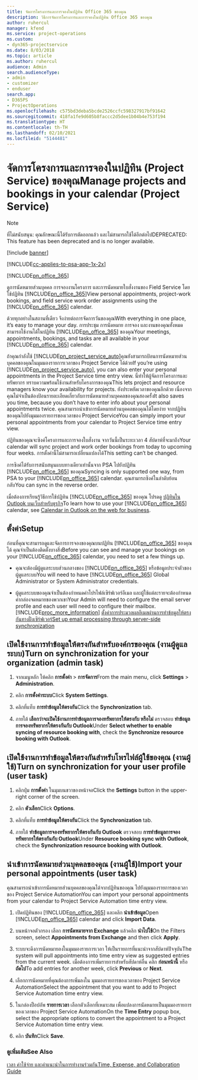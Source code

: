 ```yaml
---
title: จัดการโครงการและการจองในปฏิทิน Office 365 ของคุณ
description: วิธีการจัดการโครงการและการจองในปฏิทิน Office 365 ของคุณ
author: ruhercul
manager: kfend
ms.service: project-operations
ms.custom:
- dyn365-projectservice
ms.date: 8/03/2018
ms.topic: article
ms.author: ruhercul
audience: Admin
search.audienceType:
- admin
- customizer
- enduser
search.app:
- D365PS
- ProjectOperations
ms.openlocfilehash: c575bd3deba5bcde2526ccfc598327917bf91642
ms.sourcegitcommit: 418fa1fe9d605b8faccc2d5dee1b04b4e753f194
ms.translationtype: HT
ms.contentlocale: th-TH
ms.lasthandoff: 02/10/2021
ms.locfileid: "5144481"
---
```

# <a name="manage-projects-and-bookings-in-your-calendar-project-service"></a><span data-ttu-id="60328-103">จัดการโครงการและการจองในปฏิทิน (Project Service) ของคุณ</span><span class="sxs-lookup"><span data-stu-id="60328-103">Manage projects and bookings in your calendar (Project Service)</span></span>

> [!Note]
> <span data-ttu-id="60328-104">ที่ไม่สนับสนุน: คุณลักษณะนี้ได้รับการตัดออกแล้ว และไม่สามารถใช้ได้อีกต่อไป</span><span class="sxs-lookup"><span data-stu-id="60328-104">DEPRECATED: This feature has been deprecated and is no longer available.</span></span>

[!include [banner](../includes/psa-now-project-operations.md)]

[!INCLUDE[cc-applies-to-psa-app-1x-2x](../includes/cc-applies-to-psa-app-1x-2x.md)]

[!INCLUDE[pn_office_365](../includes/pn-office-365.md)] 

<span data-ttu-id="60328-105">ดูการนัดหมายส่วนบุคคล การจองงานโครงการ และการนัดหมายใบสั่งงานของ Field Service โดยใช้ปฏิทิน [!INCLUDE[pn_office_365](../includes/pn-office-365.md)]</span><span class="sxs-lookup"><span data-stu-id="60328-105">View personal appointments, project-work bookings, and field service work order assignments using the [!INCLUDE[pn_office_365](../includes/pn-office-365.md)] calendar.</span></span>  
  
 <span data-ttu-id="60328-106">ด้วยทุกอย่างในสถานที่เดียว จึงง่ายต่อการจัดการวันของคุณ</span><span class="sxs-lookup"><span data-stu-id="60328-106">With everything in one place, it’s easy to manage your day.</span></span> <span data-ttu-id="60328-107">การประชุม การนัดหมาย การจอง และงานของคุณทั้งหมดสามารถใช้งานได้ในปฏิทิน [!INCLUDE[pn_office_365](../includes/pn-office-365.md)] ของคุณ</span><span class="sxs-lookup"><span data-stu-id="60328-107">Your meetings, appointments, bookings, and tasks are all available in your [!INCLUDE[pn_office_365](../includes/pn-office-365.md)] calendar.</span></span>  
  
 <span data-ttu-id="60328-108">ถ้าคุณกำลังใช้ [!INCLUDE[pn_project_service_auto](../includes/pn-project-service-auto.md)]คุณยังสามารถป้อนการนัดหมายส่วนบุคคลของคุณในมุมมองรายการเวลาของ Project Service ได้ด้วย</span><span class="sxs-lookup"><span data-stu-id="60328-108">If you’re using [!INCLUDE[pn_project_service_auto](../includes/pn-project-service-auto.md)], you can also enter your personal appointments in the Project Service time entry view.</span></span> <span data-ttu-id="60328-109">นี่ทำให้ผู้จัดการโครงการและทรัพยากร ทราบความพร้อมใช้งานสำหรับโครงการของคุณ</span><span class="sxs-lookup"><span data-stu-id="60328-109">This lets project and resource managers know your availability for projects.</span></span> <span data-ttu-id="60328-110">ยังประหยัดเวลาของคุณอีกด้วย เนื่องจากคุณไม่จำเป็นต้องป้อนรายละเอียดเกี่ยวกับการนัดหมายส่วนบุคคลของคุณสองครั้ง</span><span class="sxs-lookup"><span data-stu-id="60328-110">It also saves you time, because you don’t have to enter info about your personal appointments twice.</span></span> <span data-ttu-id="60328-111">คุณสามารถนำเข้าการนัดหมายส่วนบุคคลของคุณได้โดยง่าย จากปฏิทินของคุณไปยังมุมมองรายการของเวลาของ Project Service</span><span class="sxs-lookup"><span data-stu-id="60328-111">You can simply import your personal appointments from your calendar to Project Service time entry view.</span></span>  
  
 <span data-ttu-id="60328-112">ปฏิทินของคุณจะซิงค์โครงการและการจองใบสั่งงาน จากวันนี้เป็นระยะเวลา 4 สัปดาห์ที่จะมาถึง</span><span class="sxs-lookup"><span data-stu-id="60328-112">Your calendar will sync project and work order bookings from today to upcoming four weeks.</span></span> <span data-ttu-id="60328-113">การตั้งค่านี้ไม่สามารถเปลี่ยนแปลงได้</span><span class="sxs-lookup"><span data-stu-id="60328-113">This setting can’t be changed.</span></span>  
  
 <span data-ttu-id="60328-114">การซิงค์ได้รับการสนับสนุนแบบทางเดียวเท่านั้นจาก PSA ไปยังปฏิทิน [!INCLUDE[pn_office_365](../includes/pn-office-365.md)] ของคุณ</span><span class="sxs-lookup"><span data-stu-id="60328-114">Syncing is only supported one way, from PSA to your [!INCLUDE[pn_office_365](../includes/pn-office-365.md)] calendar.</span></span> <span data-ttu-id="60328-115">คุณสามารถซิงค์ในลำดับย้อนกลับ</span><span class="sxs-lookup"><span data-stu-id="60328-115">You can sync in the reverse order.</span></span> 
  
 <span data-ttu-id="60328-116">เมื่อต้องการเรียนรู้วิธีการใช้ปฏิทิน [!INCLUDE[pn_office_365](../includes/pn-office-365.md)] ของคุณ โปรดดู [ปฏิทินใน Outlook บนเว็บสำหรับธุรกิจ](https://support.office.com/article/Calendar-in-Outlook-on-the-web-for-business-5219c457-d1fe-4c2f-9032-1a816b88e936)</span><span class="sxs-lookup"><span data-stu-id="60328-116">To learn how to use your [!INCLUDE[pn_office_365](../includes/pn-office-365.md)] calendar, see [Calendar in Outlook on the web for business](https://support.office.com/article/Calendar-in-Outlook-on-the-web-for-business-5219c457-d1fe-4c2f-9032-1a816b88e936).</span></span>  
  
## <a name="setup"></a><span data-ttu-id="60328-117">ตั้งค่า</span><span class="sxs-lookup"><span data-stu-id="60328-117">Setup</span></span>  
 <span data-ttu-id="60328-118">ก่อนที่คุณจะสามารถดูและจัดการการจองของคุณบนปฏิทิน [!INCLUDE[pn_office_365](../includes/pn-office-365.md)] ของคุณได้ คุณจำเป็นต้องติดตั้งบางสิ่ง</span><span class="sxs-lookup"><span data-stu-id="60328-118">Before you can see and manage your bookings on your [!INCLUDE[pn_office_365](../includes/pn-office-365.md)] calendar, you need to set a few things up.</span></span>  
  
- <span data-ttu-id="60328-119">คุณจะต้องมีผู้ดูแลระบบส่วนกลางของ [!INCLUDE[pn_office_365](../includes/pn-office-365.md)] หรือข้อมูลประจำตัวของผู้ดูแลระบบ</span><span class="sxs-lookup"><span data-stu-id="60328-119">You will need to have [!INCLUDE[pn_office_365](../includes/pn-office-365.md)] Global Administrator or System Administrator credentials.</span></span>  
  
- <span data-ttu-id="60328-120">ผู้ดูแลระบบของคุณจำเป็นต้องกำหนดค่าโปรไฟล์เซิร์ฟเวอร์อีเมล และผู้ใช้แต่ละรายจะต้องกำหนดค่ากล่องจดหมายของพวกเขา</span><span class="sxs-lookup"><span data-stu-id="60328-120">Your Admin will need to configure the email server profile and each user will need to configure their mailbox.</span></span> [!INCLUDE[proc_more_information](../includes/proc-more-information.md)] <span data-ttu-id="60328-121">[ตั้งค่าการประมวลผลอีเมลผ่านการทำข้อมูลให้ตรงกันทางฝั่งเซิร์ฟเวอร์](https://docs.microsoft.com/dynamics365/customerengagement/on-premises/admin/set-up-server-side-synchronization-of-email-appointments-contacts-and-tasks)</span><span class="sxs-lookup"><span data-stu-id="60328-121">[Set up email processing through server-side synchronization](https://docs.microsoft.com/dynamics365/customerengagement/on-premises/admin/set-up-server-side-synchronization-of-email-appointments-contacts-and-tasks)</span></span>  
  
## <a name="turn-on-synchronization-for-your-organization-admin-task"></a><span data-ttu-id="60328-122">เปิดใช้งานการทำข้อมูลให้ตรงกันสำหรับองค์กรของคุณ (งานผู้ดูแลระบบ)</span><span class="sxs-lookup"><span data-stu-id="60328-122">Turn on synchronization for your organization (admin task)</span></span>  
  
1.  <span data-ttu-id="60328-123">จากเมนูหลัก ให้คลิก **การตั้งค่า** > **การจัดการ**</span><span class="sxs-lookup"><span data-stu-id="60328-123">From the main menu, click **Settings** > **Administration**.</span></span>  
  
2.  <span data-ttu-id="60328-124">คลิก **การตั้งค่าระบบ**</span><span class="sxs-lookup"><span data-stu-id="60328-124">Click **System Settings**.</span></span>  
  
3.  <span data-ttu-id="60328-125">คลิกที่แท็บ **การทำข้อมูลให้ตรงกัน**</span><span class="sxs-lookup"><span data-stu-id="60328-125">Click the **Synchronization** tab.</span></span>  
  
4.  <span data-ttu-id="60328-126">ภายใต้ **เลือกว่าจะเปิดใช้งานการทำข้อมูลการจองทรัพยากรให้ตรงกับ หรือไม่** ตรวจสอบ **ทำข้อมูลการจองทรัพยากรให้ตรงกันกับ Outlook**</span><span class="sxs-lookup"><span data-stu-id="60328-126">Under **Select whether to enable syncing of resource booking with**, check the **Synchronize resource booking with Outlook**.</span></span>  
  
## <a name="turn-on-synchronization-for-your-user-profile-user-task"></a><span data-ttu-id="60328-127">เปิดใช้งานการทำข้อมูลให้ตรงกันสำหรับโพรไฟล์ผู้ใช้ของคุณ (งานผู้ใช้)</span><span class="sxs-lookup"><span data-stu-id="60328-127">Turn on synchronization for your user profile (user task)</span></span>  
  
1.  <span data-ttu-id="60328-128">คลิกปุ่ม **การตั้งค่า** ในมุมบนขวาของหน้าจอ</span><span class="sxs-lookup"><span data-stu-id="60328-128">Click the **Settings** button in the upper-right corner of the screen.</span></span>  
  
2.  <span data-ttu-id="60328-129">คลิก **ตัวเลือก**</span><span class="sxs-lookup"><span data-stu-id="60328-129">Click **Options**.</span></span>  
  
3.  <span data-ttu-id="60328-130">คลิกที่แท็บ **การทำข้อมูลให้ตรงกัน**</span><span class="sxs-lookup"><span data-stu-id="60328-130">Click the **Synchronization** tab.</span></span>  
  
4.  <span data-ttu-id="60328-131">ภายใต้ **ทำข้อมูลการจองทรัพยากรให้ตรงกันกับ Outlook** ตรวจสอบ **การทำข้อมูลการจองทรัพยากรให้ตรงกันกับ Outlook**</span><span class="sxs-lookup"><span data-stu-id="60328-131">Under **Resource booking sync with Outlook**, check the **Synchronization resource booking with Outlook**.</span></span>  
  
## <a name="import-your-personal-appointments-user-task"></a><span data-ttu-id="60328-132">นำเข้าการนัดหมายส่วนบุคคลของคุณ (งานผู้ใช้)</span><span class="sxs-lookup"><span data-stu-id="60328-132">Import your personal appointments (user task)</span></span>  
 <span data-ttu-id="60328-133">คุณสามารถนำเข้าการนัดหมายส่วนบุคคลของคุณได้จากปฏิทินของคุณ ไปยังมุมมองรายการของเวลาของ Project Service Automation</span><span class="sxs-lookup"><span data-stu-id="60328-133">You can import your personal appointments from your calendar to Project Service Automation time entry view.</span></span>  
  
1. <span data-ttu-id="60328-134">เปิดปฏิทินของ [!INCLUDE[pn_office_365](../includes/pn-office-365.md)] และคลิก **นำเข้าข้อมูล**</span><span class="sxs-lookup"><span data-stu-id="60328-134">Open [!INCLUDE[pn_office_365](../includes/pn-office-365.md)] calendar and click **Import Data**.</span></span>  
  
2. <span data-ttu-id="60328-135">บนหน้าจอตัวกรอง เลือก **การนัดหมายจาก Exchange** แล้วคลิก **นำไปใช้**</span><span class="sxs-lookup"><span data-stu-id="60328-135">On the Filters screen, select **Appointments from Exchange** and then click **Apply**.</span></span>  
  
3. <span data-ttu-id="60328-136">ระบบจะดึงการนัดหมายลงในมุมมองรายการเวลา ให้เป็นรายการที่แนะนำจากสัปดาห์ปัจจุบัน</span><span class="sxs-lookup"><span data-stu-id="60328-136">The system will pull appointments into time entry view as suggested entries from the current week.</span></span> <span data-ttu-id="60328-137">เมื่อต้องการเพิ่มรายการสำหรับสัปดาห์อื่น คลิก **ก่อนหน้านี้** หรือ **ถัดไป**</span><span class="sxs-lookup"><span data-stu-id="60328-137">To add entries for another week, click **Previous** or **Next**.</span></span>  
  
4. <span data-ttu-id="60328-138">เลือกการนัดหมายที่คุณต้องการเพิ่มลงใน มุมมองรายการของเวลาของ Project Service Automation</span><span class="sxs-lookup"><span data-stu-id="60328-138">Select the appointment that you want to add to Project Service Automation time entry view.</span></span>  
  
5. <span data-ttu-id="60328-139">ในกล่องป็อปอัพ **รายการเวลา** เลือกตัวเลือกที่เหมาะสม เพื่อแปลงการนัดหมายเป็นมุมมองรายการของเวลาของ Project Service Automation</span><span class="sxs-lookup"><span data-stu-id="60328-139">On the **Time Entry** popup box, select the appropriate options to convert the appointment to a Project Service Automation time entry view.</span></span>  
  
6. <span data-ttu-id="60328-140">คลิก **บันทึก**</span><span class="sxs-lookup"><span data-stu-id="60328-140">Click **Save**.</span></span>  
  
### <a name="see-also"></a><span data-ttu-id="60328-141">ดูเพิ่มเติม</span><span class="sxs-lookup"><span data-stu-id="60328-141">See Also</span></span>  
 [<span data-ttu-id="60328-142">เวลา ค่าใช้จ่าย และคำแนะนำในการทำงานร่วมกัน</span><span class="sxs-lookup"><span data-stu-id="60328-142">Time, Expense, and Collaboration Guide</span></span>](../psa/time-expense-collaboration-guide.md)
